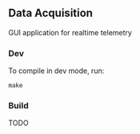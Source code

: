 ## Data Acquisition

GUI application for realtime telemetry

### Dev

To compile in dev mode, run:

    make

### Build

TODO